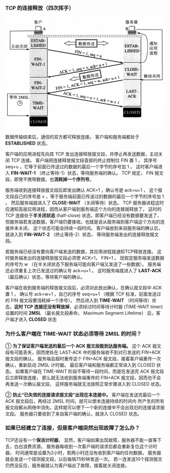 ### TCP 的连接释放（四次挥手）

![img](./img/TCP四次挥手.png)

数据传输结束后，通信的双方都可释放连接。
客户端和服务端都处于 **ESTABLISHED** 状态。

客户端的应用进程先向其 TCP 发出连接释放报文段，并停止再发送数据，主动关闭 TCP 连接。
客户端把连接释放报文段首部的终止控制位 FIN 置 1 ，
其序号 seq=u ，它等于前面已传送过的数据的最后一个字节的序号加 1 。
这时客户端进入 **FIN-WAIT-1** （终止等待-1）状态，等待服务端的确认。
 TCP 规定， FIN 报文段，即使不携带数据，也**消耗掉一个序列号**。

服务端收到连接释放报文段后即发出确认 ACK=1 ，确认号是 ack=u+1 ，
这个报文段自己的序号是 v ，等于服务端前面已传送过的数据的最后一个字节的序号加 1 。
然后服务端就进入了 **CLOSE-WAIT** （关闭等待）状态。
 TCP 服务器进程这时应通知高层应用进程，因而从客户端到服务端这个方向的连接就释放了，
 这时的 TCP 连接处于**半关闭状态** (half-close) 状态，即客户端已经没有数据要发送了，
 但服务端若发送数据，客户端仍要接收。也就是说从服务端到客户端这个方向的连接并未关闭，
 这个状态可能会持续一段时间。
 客户端收到来自服务端的确认后，就进入到 **FIN-WAIT-2** （终止等待-2）状态，
 等待服务端发出的连接释放报文段。

 若服务端已经没有要向客户端发送的数据，其应用进程就通知TCP释放连接。
 这时服务端发出的连接释放报文段必须使 ACK=1， FIN=1 。
 现假定服务端发送数据的序号为 w （在半关闭状态下服务端可能向客户端又发送了一些数据）。
 服务端还必须重复上次已发送过的确认号 ack=u+1 。
 这时服务端就进入了 **LAST-ACK** （最后确认）状态，等待客户端的确认。

客户端在收到服务端的释放报文段后，必须对此放出确认，在确认报文段中 ACK 置 1  ，
确认号 ack=w+1 ，自己的序号 seq=u+1 （根据 TCP 标准，前面发送过的 FIN 报文段要消耗掉一个序号）。
然后进入到 **TIME-WAIT** （时间等待）状态。**这时 TCP 连接还没有释放掉**，必须经过时间等待计时器 (TIME-WAIT timer)
设置的时间 **2MSL** （最长报文段寿命， Maximum Segment Lifetime） 后，客户端才进入 **CLOSED** 状态

### 为什么客户端在 TIME-WAIT 状态必须等待 2MSL 的时间？
① **为了保证客户端发送的最后一个 ACK 报文段能到达服务端。**
这个 ACK 报文段有可能丢失，因而使处在 LAST-ACK 中的服务端收不到对已发送的 FIN+ACK 报文段的确认。
服务端会超时重传这个 FIN+ACK 报文段，接着客户端重传一次确认，重新启动 2MSL 计时器。
最后客户端和服务端都正常进入到 CLOSED 状态。
如果客户端在 TIME-WAIT 阶段不等待一段时间，而是在发送完 ACK 报文段后立即释放连接，
那么就无法收到服务端重传的 FIN+ACK 报文段，因而也不会再发送一次确认报文段，
这样服务端就无法按照正常步骤进入到 CLOSED 状态。

② **防止“已失效的连接请求报文段”出现在本连接中。**
客户端在发送完最后一个 ACK 报文段后，再经过 2MSL 时间，就可以使本连接持续的时间内
所产生的所有报文段都从网络中消失。这样就可以使下一个新的连接中不会出现旧的连接请求报文段。
服务器只要收到了来自客户端的确认，就进入 CLOSED 状态。

### 如果已经建立了连接，但是客户端突然出现故障了怎么办？
TCP还设有一个**保活计时器**，
显然，客户端如果出现故障，服务器不能一直等下去，白白浪费资源。
服务器每收到一次客户端的请求后都会重新复位这个计时器，
时间通常是设置为2小时，若两小时还没有收到客户端的任何数据，
服务器就会发送一个探测报文段，以后每隔75秒钟发送一次。
若一连发送10个探测报文仍然没反应，服务器就认为客户端出了故障，接着就关闭连接。
